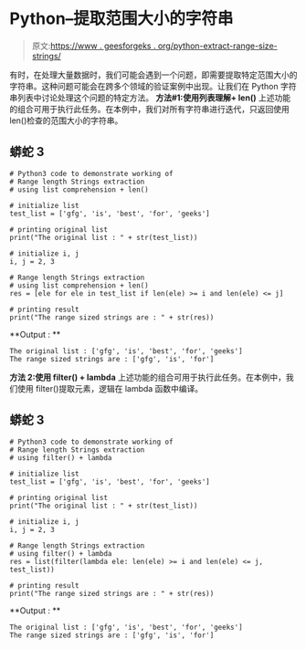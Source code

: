 # Python–提取范围大小的字符串

> 原文:[https://www . geesforgeks . org/python-extract-range-size-strings/](https://www.geeksforgeeks.org/python-extract-range-sized-strings/)

有时，在处理大量数据时，我们可能会遇到一个问题，即需要提取特定范围大小的字符串。这种问题可能会在跨多个领域的验证案例中出现。让我们在 Python 字符串列表中讨论处理这个问题的特定方法。
**方法#1:使用列表理解+ len()**
上述功能的组合可用于执行此任务。在本例中，我们对所有字符串进行迭代，只返回使用 len()检查的范围大小的字符串。

## 蟒蛇 3

```
# Python3 code to demonstrate working of
# Range length Strings extraction
# using list comprehension + len()

# initialize list
test_list = ['gfg', 'is', 'best', 'for', 'geeks']

# printing original list
print("The original list : " + str(test_list))

# initialize i, j
i, j = 2, 3

# Range length Strings extraction
# using list comprehension + len()
res = [ele for ele in test_list if len(ele) >= i and len(ele) <= j]

# printing result
print("The range sized strings are : " + str(res))
```

**Output : **

```
The original list : ['gfg', 'is', 'best', 'for', 'geeks']
The range sized strings are : ['gfg', 'is', 'for']
```

**方法 2:使用 filter() + lambda**
上述功能的组合可用于执行此任务。在本例中，我们使用 filter()提取元素，逻辑在 lambda 函数中编译。

## 蟒蛇 3

```
# Python3 code to demonstrate working of
# Range length Strings extraction
# using filter() + lambda

# initialize list
test_list = ['gfg', 'is', 'best', 'for', 'geeks']

# printing original list
print("The original list : " + str(test_list))

# initialize i, j
i, j = 2, 3

# Range length Strings extraction
# using filter() + lambda
res = list(filter(lambda ele: len(ele) >= i and len(ele) <= j, test_list))

# printing result
print("The range sized strings are : " + str(res))
```

**Output : **

```
The original list : ['gfg', 'is', 'best', 'for', 'geeks']
The range sized strings are : ['gfg', 'is', 'for']
```